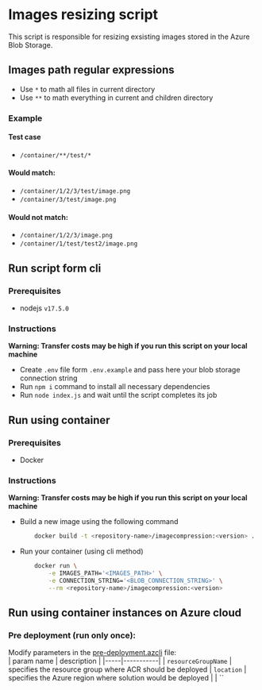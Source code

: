 # Images resizing script
This script is responsible for resizing exsisting images stored in the Azure Blob Storage.

## Images path regular expressions
 - Use `*` to math all files in current directory
 - Use `**` to math everything in current and children directory

### Example
#### Test case
 - `/container/**/test/*`  
#### Would match:
 - `/container/1/2/3/test/image.png`
 - `/container/3/test/image.png`
#### Would not match:
 - `/container/1/2/3/image.png` 
 - `/container/1/test/test2/image.png` 

## Run script form cli
### Prerequisites
 - nodejs `v17.5.0`
### Instructions
**Warning: Transfer costs may be high if you run this script on your local machine**
 - Create `.env` file form `.env.example` and pass here your blob storage connection string
 - Run `npm i` command to install all necessary dependencies
 - Run `node index.js` and wait until the script completes its job

## Run using container
### Prerequisites
 - Docker
### Instructions
**Warning: Transfer costs may be high if you run this script on your local machine**
 - Build a new image using the following command
    ```bash
        docker build -t <repository-name>/imagecompression:<version> .
    ```
 - Run your container (using cli method)
    ```bash
        docker run \
            -e IMAGES_PATH='<IMAGES_PATH>' \
            -e CONNECTION_STRING='<BLOB_CONNECTION_STRING>' \
            --rm <repository-name>/imagecompression:<version>
    ```

## Run using container instances on Azure cloud
### Pre deployment (run only once):
Modify parameters in the [pre-deployment.azcli](pre-deployment.azcli) file:  
| param name | description |
|-----|-----------|
| `resourceGroupName` | specifies the resource group where ACR should be deployed
| `location` | specifies the Azure region where solution would be deployed |
| ``
